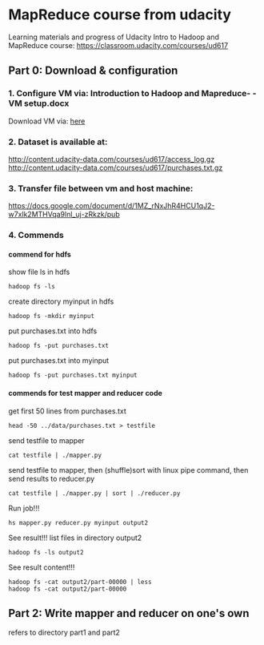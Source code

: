 # MapReduce course from udacity
Learning materials and progress of Udacity Intro to Hadoop and MapReduce course: https://classroom.udacity.com/courses/ud617
## Part 0: Download & configuration
### 1. Configure VM via: Introduction to Hadoop and Mapreduce- - VM setup.docx
Download VM via: [here](http://content.udacity-data.com/courses/ud617/Cloudera-Udacity-Training-VM-4.1.1.c.zip)
### 2. Dataset is available at:
http://content.udacity-data.com/courses/ud617/access_log.gz
http://content.udacity-data.com/courses/ud617/purchases.txt.gz
### 3. Transfer file between vm and host machine:
https://docs.google.com/document/d/1MZ_rNxJhR4HCU1qJ2-w7xlk2MTHVqa9lnl_uj-zRkzk/pub
### 4. Commends 
#### commend for hdfs
show file ls in hdfs
```
hadoop fs -ls
```
create directory myinput in hdfs 
```
hadoop fs -mkdir myinput    
```
put purchases.txt into hdfs
```
hadoop fs -put purchases.txt
```
put purchases.txt into myinput
```
hadoop fs -put purchases.txt myinput  
```
#### commends for test mapper and reducer code
get first 50 lines from purchases.txt
```
head -50 ../data/purchases.txt > testfile
```
send testfile to mapper
```
cat testfile | ./mapper.py
```
send testfile to mapper, then (shuffle)sort with linux pipe command, then send results to reducer.py
```
cat testfile | ./mapper.py | sort | ./reducer.py
```
Run job!!!
```
hs mapper.py reducer.py myinput output2
```
See result!!! list files in directory output2
```
hadoop fs -ls output2
```
See result content!!!
```
hadoop fs -cat output2/part-00000 | less
hadoop fs -cat output2/part-00000
```

## Part 2: Write mapper and reducer on one's own
refers to directory part1 and part2